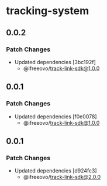 # tracking-system

## 0.0.2

### Patch Changes

- Updated dependencies [3bc192f]
    - @ifreeovo/track-link-sdk@1.0.0

## 0.0.1

### Patch Changes

- Updated dependencies [f0e0078]
    - @ifreeovo/track-link-sdk@1.0.0

## 0.0.1

### Patch Changes

- Updated dependencies [d924fc3]
    - @ifreeovo/track-link-sdk@2.0.0
